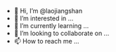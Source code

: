 - 👋 Hi, I’m @laojiangshan
- 👀 I’m interested in ...
- 🌱 I’m currently learning ...
- 💞️ I’m looking to collaborate on ...
- 📫 How to reach me ...

<!---
laojiangshan/laojiangshan is a ✨ special ✨ repository because its `README.md` (this file) appears on your GitHub profile.
You can click the Preview link to take a look at your changes.
--->
